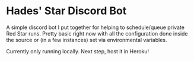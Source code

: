 # Hades' Star Discord Bot

A simple discord bot I put together for helping to schedule/queue private Red Star runs. Pretty
basic right now with all the configuration done inside the source or (in a few instances) set
via environmental variables.

Currently only running locally. Next step, host it in Heroku!
